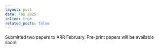 ```yaml
---
layout: post
date: Feb 2025
inline: true
related_posts: false
---
```

Submitted two papers to ARR February. Pre-print papers will be available soon!
